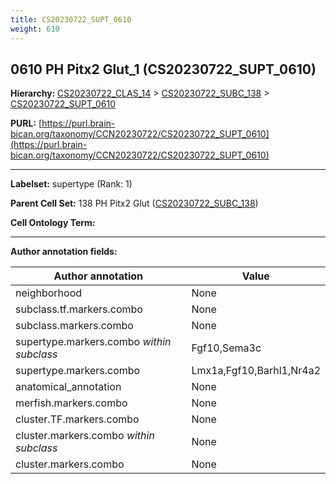 ```yaml
---
title: CS20230722_SUPT_0610
weight: 610
---
```

## 0610 PH Pitx2 Glut_1 (CS20230722_SUPT_0610)
<b>Hierarchy: </b>
[CS20230722_CLAS_14](../CS20230722_CLAS_14) >
[CS20230722_SUBC_138](../CS20230722_SUBC_138) >
[CS20230722_SUPT_0610](../CS20230722_SUPT_0610)

**PURL:** [https://purl.brain-bican.org/taxonomy/CCN20230722/CS20230722_SUPT_0610](https://purl.brain-bican.org/taxonomy/CCN20230722/CS20230722_SUPT_0610)

---


**Labelset:** supertype (Rank: 1)

**Parent Cell Set:** 138 PH Pitx2 Glut ([CS20230722_SUBC_138](../CS20230722_SUBC_138))



**Cell Ontology Term:** 

[MARKER GENES.]: #


---

[TRANSFERRED ANNOTATIONS.]: #


[AUTHOR ANNOTATION FIELDS.]: #


**Author annotation fields:**

| Author annotation | Value |
|-------------------|-------|
|neighborhood|None|
|subclass.tf.markers.combo|None|
|subclass.markers.combo|None|
|supertype.markers.combo _within subclass_|Fgf10,Sema3c|
|supertype.markers.combo|Lmx1a,Fgf10,Barhl1,Nr4a2|
|anatomical_annotation|None|
|merfish.markers.combo|None|
|cluster.TF.markers.combo|None|
|cluster.markers.combo _within subclass_|None|
|cluster.markers.combo|None|
